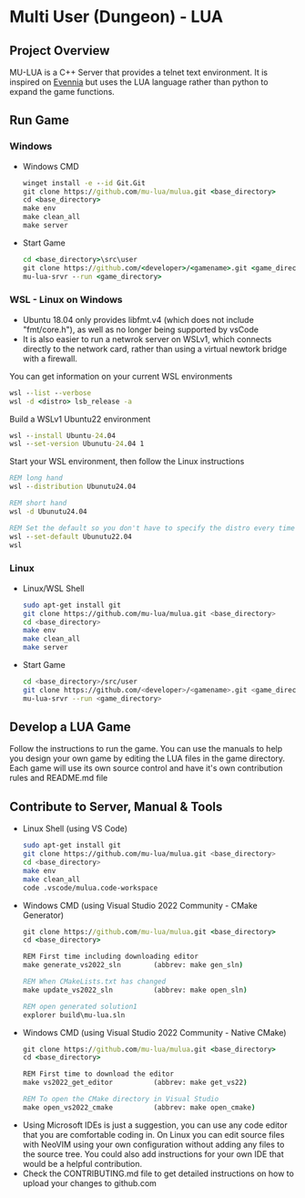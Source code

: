 # Multi User (Dungeon) - LUA

## Project Overview

MU-LUA is a C++ Server that provides a telnet text environment.  It is inspired on [Evennia](https://github.com/evennia/evennia) but uses the LUA language rather than python to expand the game functions.

## Run Game
### Windows
- Windows CMD
  ```bat
  winget install -e --id Git.Git
  git clone https://github.com/mu-lua/mulua.git <base_directory>
  cd <base_directory>
  make env
  make clean_all
  make server
  ```
- Start Game
  ```bat
  cd <base_directory>\src\user
  git clone https://github.com/<developer>/<gamename>.git <game_directory>
  mu-lua-srvr --run <game_directory>
  ```

### WSL - Linux on Windows
- Ubuntu 18.04 only provides libfmt.v4 (which does not include "fmt/core.h"), as well as no longer being supported by vsCode
- It is also easier to run a netwrok server on WSLv1, which connects directly to the network card, rather than using a virtual newtork bridge with a firewall.

You can get information on your current WSL environments
```bat
wsl --list --verbose
wsl -d <distro> lsb_release -a
```
Build a WSLv1 Ubuntu22 environment
```bat
wsl --install Ubuntu-24.04
wsl --set-version Ubunutu-24.04 1
```
Start your WSL environment, then follow the Linux instructions
```bat
REM long hand
wsl --distribution Ubunutu24.04

REM short hand
wsl -d Ubunutu24.04

REM Set the default so you don't have to specify the distro every time
wsl --set-default Ubunutu22.04
wsl
```
### Linux
- Linux/WSL Shell
  ```sh
  sudo apt-get install git
  git clone https://github.com/mu-lua/mulua.git <base_directory>
  cd <base_directory>
  make env
  make clean_all
  make server
  ```
- Start Game
  ```sh
  cd <base_directory>/src/user
  git clone https://github.com/<developer>/<gamename>.git <game_directory>
  mu-lua-srvr --run <game_directory>
  ```

## Develop a LUA Game

Follow the instructions to run the game.  You can use the manuals to help you design your own game by editing the LUA files in the game directory.  Each game will use its own source control and have it's own contribution rules and README.md file

## Contribute to Server, Manual & Tools

- Linux Shell (using VS Code)
  ```sh
  sudo apt-get install git
  git clone https://github.com/mu-lua/mulua.git <base_directory>
  cd <base_directory>
  make env
  make clean_all
  code .vscode/mulua.code-workspace
  ```
- Windows CMD (using Visual Studio 2022 Community - CMake Generator)
  ```bat
  git clone https://github.com/mu-lua/mulua.git <base_directory>
  cd <base_directory>

  REM First time including downloading editor
  make generate_vs2022_sln        (abbrev: make gen_sln)

  REM When CMakeLists.txt has changed
  make update_vs2022_sln          (abbrev: make open_sln)

  REM open generated solution1
  explorer build\mu-lua.sln
  ```
- Windows CMD (using Visual Studio 2022 Community - Native CMake)
  ```bat
  git clone https://github.com/mu-lua/mulua.git <base_directory>
  cd <base_directory>

  REM First time to download the editor
  make vs2022_get_editor          (abbrev: make get_vs22)

  REM To open the CMake directory in Visual Studio
  make open_vs2022_cmake          (abbrev: make open_cmake)
  ```
- Using Microsoft IDEs is just a suggestion, you can use any code editor that you are comfortable coding in. On Linux you can edit source files with NeoVIM using your own configuration without adding any files to the source tree.  You could also add instructions for your own IDE that would be a helpful contribution.
- Check the CONTRIBUTING.md file to get detailed instructions on how to upload your changes to github.com
